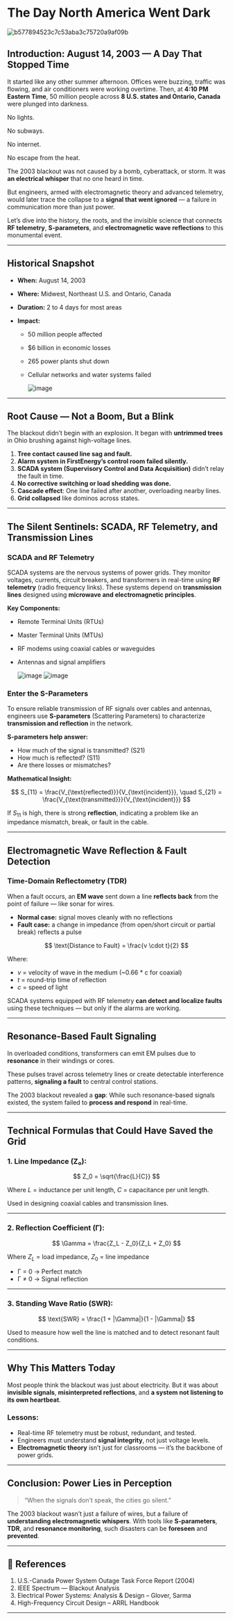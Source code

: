 # The Day North America Went Dark

![b577894523c7c53aba3c75720a9af09b](https://github.com/user-attachments/assets/6a496a06-6284-4b1b-a9f2-3899c562bfb8)


##  **Introduction: August 14, 2003 — A Day That Stopped Time**

It started like any other summer afternoon. Offices were buzzing, traffic was flowing, and air conditioners were working overtime. Then, at **4:10 PM Eastern Time**, 50 million people across **8 U.S. states and Ontario, Canada** were plunged into darkness.

No lights.

No subways.

No internet.

No escape from the heat.

The 2003 blackout was not caused by a bomb, cyberattack, or storm. It was **an electrical whisper** that no one heard in time.

But engineers, armed with electromagnetic theory and advanced telemetry, would later trace the collapse to a **signal that went ignored** — a failure in communication more than just power.

Let’s dive into the history, the roots, and the invisible science that connects **RF telemetry**, **S-parameters**, and **electromagnetic wave reflections** to this monumental event.

---

##  **Historical Snapshot**

* **When:** August 14, 2003
* **Where:** Midwest, Northeast U.S. and Ontario, Canada
* **Duration:** 2 to 4 days for most areas
* **Impact:**

  * 50 million people affected
  * \$6 billion in economic losses
  * 265 power plants shut down
  * Cellular networks and water systems failed

    ![image](https://github.com/user-attachments/assets/e3cc2015-9cb0-4c10-a42b-1f1d91c77447)


---

##  **Root Cause — Not a Boom, But a Blink**

The blackout didn’t begin with an explosion. It began with **untrimmed trees** in Ohio brushing against high-voltage lines.

1. **Tree contact caused line sag and fault.**
2. **Alarm system in FirstEnergy’s control room failed silently.**
3. **SCADA system (Supervisory Control and Data Acquisition)** didn’t relay the fault in time.
4. **No corrective switching or load shedding was done.**
5. **Cascade effect**: One line failed after another, overloading nearby lines.
6. **Grid collapsed** like dominos across states.

---

##  **The Silent Sentinels: SCADA, RF Telemetry, and Transmission Lines**

###  SCADA and RF Telemetry

SCADA systems are the nervous systems of power grids. They monitor voltages, currents, circuit breakers, and transformers in real-time using **RF telemetry** (radio frequency links). These systems depend on **transmission lines** designed using **microwave and electromagnetic principles**.

**Key Components:**

* Remote Terminal Units (RTUs)
* Master Terminal Units (MTUs)
* RF modems using coaxial cables or waveguides
* Antennas and signal amplifiers

  ![image](https://github.com/user-attachments/assets/7d706c98-a8e9-4614-b75c-0f17edac2bed)
  ![image](https://github.com/user-attachments/assets/577d853e-bdfa-4722-97ed-f32994b7b8e1)



###  Enter the S-Parameters

To ensure reliable transmission of RF signals over cables and antennas, engineers use **S-parameters** (Scattering Parameters) to characterize **transmission and reflection** in the network.

**S-parameters help answer:**

* How much of the signal is transmitted? (S21)
* How much is reflected? (S11)
* Are there losses or mismatches?

**Mathematical Insight:**

$$
S_{11} = \frac{V_{\text{reflected}}}{V_{\text{incident}}}, \quad S_{21} = \frac{V_{\text{transmitted}}}{V_{\text{incident}}}
$$

If $S_{11}$ is high, there is strong **reflection**, indicating a problem like an impedance mismatch, break, or fault in the cable.

---

## **Electromagnetic Wave Reflection & Fault Detection**

### Time-Domain Reflectometry (TDR)

When a fault occurs, an **EM wave** sent down a line **reflects back** from the point of failure — like sonar for wires.

* **Normal case:** signal moves cleanly with no reflections
* **Fault case:** a change in impedance (from open/short circuit or partial break) reflects a pulse

$$
\text{Distance to Fault} = \frac{v \cdot t}{2}
$$

Where:

* $v$ = velocity of wave in the medium (\~0.66 \* c for coaxial)
* $t$ = round-trip time of reflection
* $c$ = speed of light

SCADA systems equipped with RF telemetry **can detect and localize faults** using these techniques — but only if the alarms are working.

---

## **Resonance-Based Fault Signaling**

In overloaded conditions, transformers can emit EM pulses due to **resonance** in their windings or cores.

These pulses travel across telemetry lines or create detectable interference patterns, **signaling a fault** to central control stations.

The 2003 blackout revealed a **gap**: While such resonance-based signals existed, the system failed to **process and respond** in real-time.

---

##  **Technical Formulas that Could Have Saved the Grid**

### 1. **Line Impedance (Z₀):**

$$
Z_0 = \sqrt{\frac{L}{C}}
$$

Where $L$ = inductance per unit length, $C$ = capacitance per unit length.

Used in designing coaxial cables and transmission lines.

---

### 2. **Reflection Coefficient (Γ):**

$$
\Gamma = \frac{Z_L - Z_0}{Z_L + Z_0}
$$

Where $Z_L$ = load impedance, $Z_0$ = line impedance

* Γ = 0 → Perfect match
* Γ ≠ 0 → Signal reflection

---

### 3. **Standing Wave Ratio (SWR):**

$$
\text{SWR} = \frac{1 + |\Gamma|}{1 - |\Gamma|}
$$

Used to measure how well the line is matched and to detect resonant fault conditions.

---

##  **Why This Matters Today**

Most people think the blackout was just about electricity. But it was about **invisible signals**, **misinterpreted reflections**, and **a system not listening to its own heartbeat**.

### Lessons:

* Real-time RF telemetry must be robust, redundant, and tested.
* Engineers must understand **signal integrity**, not just voltage levels.
* **Electromagnetic theory** isn’t just for classrooms — it’s the backbone of power grids.

---

## Conclusion: Power Lies in Perception

> “When the signals don’t speak, the cities go silent.”

The 2003 blackout wasn’t just a failure of wires, but a failure of **understanding electromagnetic whispers**. With tools like **S-parameters**, **TDR**, and **resonance monitoring**, such disasters can be **foreseen** and **prevented**.

---

## 📝 References

1. U.S.-Canada Power System Outage Task Force Report (2004)
2. IEEE Spectrum — Blackout Analysis
3. Electrical Power Systems: Analysis & Design – Glover, Sarma
4. High-Frequency Circuit Design – ARRL Handbook

---


